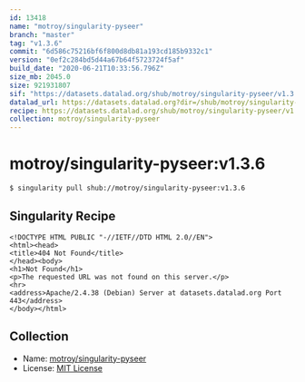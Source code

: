 ```yaml
---
id: 13418
name: "motroy/singularity-pyseer"
branch: "master"
tag: "v1.3.6"
commit: "6d586c75216bf6f800d8db81a193cd185b9332c1"
version: "0ef2c284bd5d44a67b64f5723724f5af"
build_date: "2020-06-21T10:33:56.796Z"
size_mb: 2045.0
size: 921931807
sif: "https://datasets.datalad.org/shub/motroy/singularity-pyseer/v1.3.6/2020-06-21-6d586c75-0ef2c284/0ef2c284bd5d44a67b64f5723724f5af.sif"
datalad_url: https://datasets.datalad.org?dir=/shub/motroy/singularity-pyseer/v1.3.6/2020-06-21-6d586c75-0ef2c284/
recipe: https://datasets.datalad.org/shub/motroy/singularity-pyseer/v1.3.6/2020-06-21-6d586c75-0ef2c284/Singularity
collection: motroy/singularity-pyseer
---
```


# motroy/singularity-pyseer:v1.3.6

```bash
$ singularity pull shub://motroy/singularity-pyseer:v1.3.6
```

## Singularity Recipe

```singularity
<!DOCTYPE HTML PUBLIC "-//IETF//DTD HTML 2.0//EN">
<html><head>
<title>404 Not Found</title>
</head><body>
<h1>Not Found</h1>
<p>The requested URL was not found on this server.</p>
<hr>
<address>Apache/2.4.38 (Debian) Server at datasets.datalad.org Port 443</address>
</body></html>
```

## Collection

 - Name: [motroy/singularity-pyseer](https://github.com/motroy/singularity-pyseer)
 - License: [MIT License](https://api.github.com/licenses/mit)

